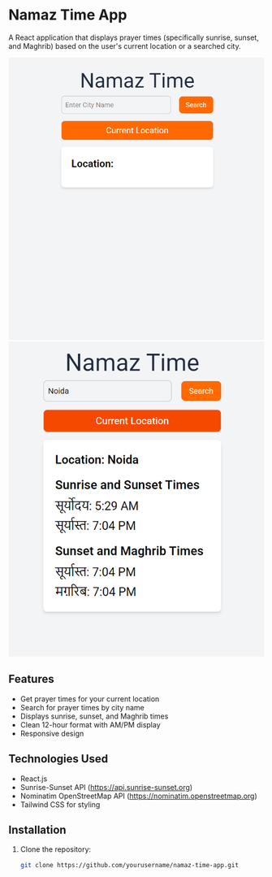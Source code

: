 # Namaz Time App

A React application that displays prayer times (specifically sunrise, sunset, and Maghrib) based on the user's current location or a searched city.

![App Screenshot](image.png) 
![App Screenshot](image-1.png)

## Features

- Get prayer times for your current location
- Search for prayer times by city name
- Displays sunrise, sunset, and Maghrib times
- Clean 12-hour format with AM/PM display
- Responsive design

## Technologies Used

- React.js
- Sunrise-Sunset API (https://api.sunrise-sunset.org)
- Nominatim OpenStreetMap API (https://nominatim.openstreetmap.org)
- Tailwind CSS for styling

## Installation

1. Clone the repository:
   ```bash
   git clone https://github.com/yourusername/namaz-time-app.git